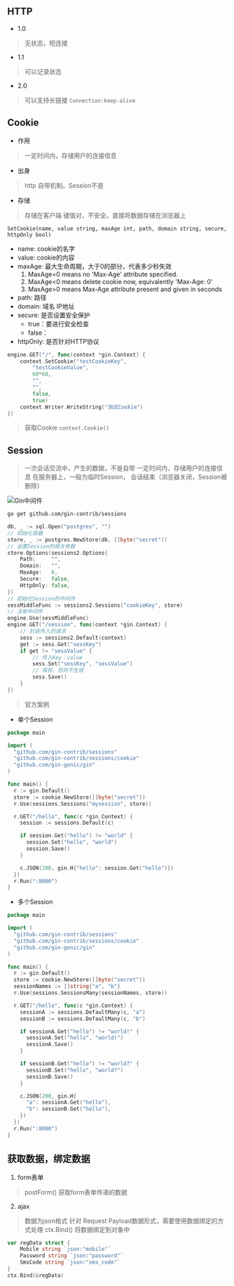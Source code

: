 ## HTTP
- 1.0
> 无状态，短连接

- 1.1
> 可以记录状态

- 2.0
> 可以支持长链接 `Connection:keep-alive`

## Cookie
- 作用
> 一定时间内，存储用户的连接信息

- 出身
> http 自带机制。Session不是

- 存储
> 存储在客户端
> 键值对，不安全。直接将数据存储在浏览器上

`SetCookie(name, value string, maxAge int, path, domain string, secure, httpOnly bool)`
- name: cookie的名字
- value: cookie的内容
- maxAge: 最大生命周期，大于0的部分，代表多少秒失效
    1. MaxAge=0 means no 'Max-Age' attribute specified.
	2. MaxAge<0 means delete cookie now, equivalently 'Max-Age: 0'
	3. MaxAge>0 means Max-Age attribute present and given in seconds
- path: 路径
- domain: 域名 IP地址
- secure: 是否设置安全保护
    - true：要进行安全检查
    - false：
- httpOnly: 是否针对HTTP协议

```go
engine.GET("/", func(context *gin.Context) {
	context.SetCookie("testCookieKey",
		"testCookieValue",
		60*60,
		"",
		"",
		false,
		true)
	context.Writer.WriteString("测试Cookie")
})
```

> 获取Cookie `context.Cookie()`

## Session
> 一次会话交流中，产生的数据，不是自带
> 一定时间内，存储用户的连接信息
> 在服务器上，一般为临时Session， 会话结束（浏览器关闭，Session被删除）

![Gin中间件](https://github.com/gin-contrib)

```bash
go get github.com/gin-contrib/sessions
```

```go
db, _ := sql.Open("postgres", "")
// 初始化容器
store, _ := postgres.NewStore(db, []byte("secret"))
// 设置Session的相关参数
store.Options(sessions2.Options{
	Path:     "",
	Domain:   "",
	MaxAge:   0,
	Secure:   false,
	HttpOnly: false,
})
// 初始化Session的中间件
sessMiddleFunc := sessions2.Sessions("cookieKey", store)
// 注册中间件
engine.Use(sessMiddleFunc)
engine.GET("/session", func(context *gin.Context) {
	// 封装传入的请求
	sess := sessions2.Default(context)
	get := sess.Get("sessKey")
	if get != "sessValue" {
		// 传入Key：value
		sess.Set("sessKey", "sessValue")
		// 保存，否则不生效
		sess.Save()
	}
})
```



> 官方案例
- 单个Session
```go
package main

import (
  "github.com/gin-contrib/sessions"
  "github.com/gin-contrib/sessions/cookie"
  "github.com/gin-gonic/gin"
)

func main() {
  r := gin.Default()
  store := cookie.NewStore([]byte("secret"))
  r.Use(sessions.Sessions("mysession", store))

  r.GET("/hello", func(c *gin.Context) {
    session := sessions.Default(c)

    if session.Get("hello") != "world" {
      session.Set("hello", "world")
      session.Save()
    }

    c.JSON(200, gin.H{"hello": session.Get("hello")})
  })
  r.Run(":8000")
}
```

- 多个Session
```go
package main

import (
  "github.com/gin-contrib/sessions"
  "github.com/gin-contrib/sessions/cookie"
  "github.com/gin-gonic/gin"
)

func main() {
  r := gin.Default()
  store := cookie.NewStore([]byte("secret"))
  sessionNames := []string{"a", "b"}
  r.Use(sessions.SessionsMany(sessionNames, store))

  r.GET("/hello", func(c *gin.Context) {
    sessionA := sessions.DefaultMany(c, "a")
    sessionB := sessions.DefaultMany(c, "b")

    if sessionA.Get("hello") != "world!" {
      sessionA.Set("hello", "world!")
      sessionA.Save()
    }

    if sessionB.Get("hello") != "world?" {
      sessionB.Set("hello", "world?")
      sessionB.Save()
    }

    c.JSON(200, gin.H{
      "a": sessionA.Get("hello"),
      "b": sessionB.Get("hello"),
    })
  })
  r.Run(":8000")
}
```


## 获取数据，绑定数据
1. form表单
> postForm() 获取form表单传递的数据

2. ajax
> 数据为json格式
> 针对 Request Payload数据形式，需要使用数据绑定的方式处理 ctx.Bind() 将数据绑定到对象中

```go
var regData struct {
    Mobile string `json:"mobile"`
    Password string `json:"password"`
    SmsCode string `json:"sms_code"`
}
ctx.Bind(&regData)
```
